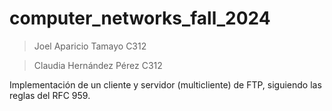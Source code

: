 # computer_networks_fall_2024

> Joel Aparicio Tamayo C312

> Claudia Hernández Pérez C312

Implementación de un cliente y servidor (multicliente) de FTP, siguiendo las reglas del RFC 959.
